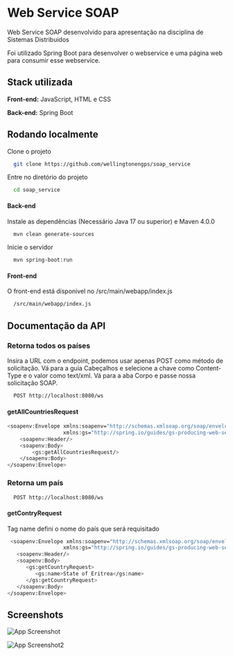 
# Web Service SOAP

Web Service SOAP desenvolvido para apresentação na disciplina de Sistemas Distribuidos

Foi utilizado Spring Boot para desenvolver o webservice e uma página web para consumir esse webservice.




## Stack utilizada

**Front-end:** JavaScript, HTML e CSS

**Back-end:** Spring Boot


## Rodando localmente

Clone o projeto

```bash
  git clone https://github.com/wellingtonengps/soap_service
```

Entre no diretório do projeto

```bash
  cd soap_service
```

#### Back-end

Instale as dependências (Necessário Java 17 ou superior) e Maven 4.0.0

```bash 
  mvn clean generate-sources
```

Inicie o servidor 

```bash
  mvn spring-boot:run

```

#### Front-end

O front-end está disponivel no /src/main/webapp/index.js

```bash
  /src/main/webapp/index.js
```

## Documentação da API

### Retorna todos os países

Insira a URL com o endpoint, podemos usar apenas POST como método de solicitação. Vá para a guia Cabeçalhos e selecione a chave como Content-Type e o valor como text/xml. Vá para a aba Corpo e passe nossa solicitação SOAP.

```bash
  POST http://localhost:8080/ws
```

#### getAllCountriesRequest

```bash
<soapenv:Envelope xmlns:soapenv="http://schemas.xmlsoap.org/soap/envelope/"
                  xmlns:gs="http://spring.io/guides/gs-producing-web-service">
    <soapenv:Header/>
    <soapenv:Body>
        <gs:getAllCountriesRequest/>
    </soapenv:Body>
</soapenv:Envelope> 
```

### Retorna um país

```bash
  POST http://localhost:8080/ws
```

#### getContryRequest

Tag name defini o nome do país que será requisitado

```bash
 <soapenv:Envelope xmlns:soapenv="http://schemas.xmlsoap.org/soap/envelope/"
				  xmlns:gs="http://spring.io/guides/gs-producing-web-service">
   <soapenv:Header/>
   <soapenv:Body>
      <gs:getCountryRequest>
         <gs:name>State of Eritrea</gs:name>
      </gs:getCountryRequest>
   </soapenv:Body>
</soapenv:Envelope>
```


## Screenshots

![App Screenshot](https://i.ibb.co/vqXBbjN/Screenshot-2024-04-06-150157.png)

![App Screenshot2](https://i.ibb.co/Tw9kVdW/Screenshot-2024-04-06-150230.png)

